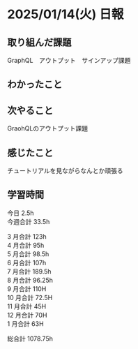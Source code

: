 # 2025/01/14(火) 日報

## 取り組んだ課題
GraphQL　アウトプット　サインアップ課題

## わかったこと


## 次やること
GraohQLのアウトプット課題

## 感じたこと
チュートリアルを見ながらなんとか頑張る

## 学習時間

今日 2.5h
<br />
今週合計 33.5h
<br />

3 月合計 123h
<br />
4 月合計 95h
<br />
5 月合計 98.5h
<br />
6 月合計 107h
<br />
7 月合計 189.5h
<br />
8 月合計 96.25h
<br />
9 月合計 110H
<br />
10 月合計 72.5H
<br />
11 月合計 45H
<br />
12 月合計 70H
<br />
1 月合計 63H

総合計 1078.75h
